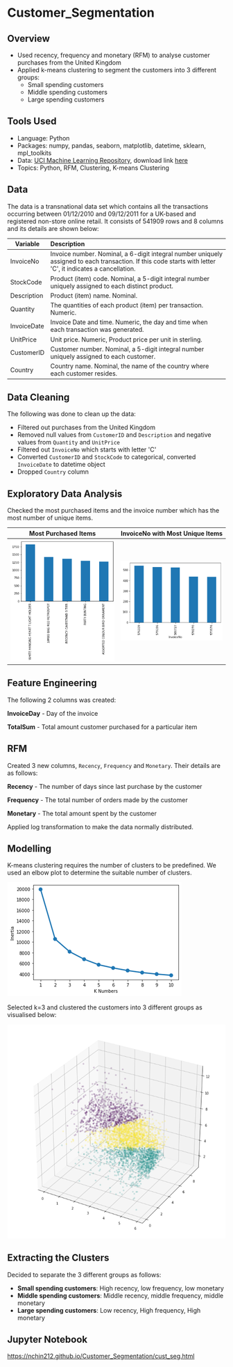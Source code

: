 # Customer_Segmentation

## Overview

- Used recency, frequency and monetary (RFM) to analyse customer purchases from the United Kingdom
- Applied k-means clustering to segment the customers into 3 different groups:
  - Small spending customers
  - Middle spending customers
  - Large spending customers

## Tools Used

- Language: Python 
- Packages: numpy, pandas, seaborn, matplotlib, datetime, sklearn, mpl_toolkits
- Data: [UCI Machine Learning Repository](https://archive.ics.uci.edu/ml/datasets/online+retail#), download link [here](https://archive.ics.uci.edu/ml/machine-learning-databases/00352/Online%20Retail.xlsx)
- Topics: Python, RFM, Clustering, K-means Clustering

## Data

The data is a transnational data set which contains all the transactions occurring between 01/12/2010 and 09/12/2011 for a UK-based and registered non-store online retail. It consists of 541909 rows and 8 columns and its details are shown below:

| Variable    | Description                                                                                                                                                 |
|-------------|:------------------------------------------------------------------------------------------------------------------------------------------------------------|
| InvoiceNo   | Invoice number. Nominal, a 6-digit integral number uniquely assigned to each transaction. If this code starts with letter 'C', it indicates a cancellation. |
| StockCode   | Product (item) code. Nominal, a 5-digit integral number uniquely assigned to each distinct product.                                                         |
| Description | Product (item) name. Nominal.                                                                                                                               |
| Quantity    | The quantities of each product (item) per transaction. Numeric.                                                                                             |
| InvoiceDate | Invoice Date and time. Numeric, the day and time when each transaction was generated.                                                                       |
| UnitPrice   | Unit price. Numeric, Product price per unit in sterling.                                                                                                    |
| CustomerID  | Customer number. Nominal, a 5-digit integral number uniquely assigned to each customer.                                                                     |
| Country     | Country name. Nominal, the name of the country where each customer resides.   

## Data Cleaning

The following was done to clean up the data:

- Filtered out purchases from the United Kingdom
- Removed null values from `CustomerID` and `Description` and negative values from `Quantity` and `UnitPrice`
- Filtered out `InvoiceNo` which starts with letter 'C'
- Converted `CustomerID` and `StockCode` to categorical, converted `InvoiceDate` to datetime object
- Dropped `Country` column

## Exploratory Data Analysis

Checked the most purchased items and the invoice number which has the most number of unique items.

Most Purchased Items          |  InvoiceNo with Most Unique Items
:-------------------------:|:-------------------------:
![alt text](https://github.com/nchin212/Customer_Segmentation/blob/gh-pages/plots/barplot1.png) |  ![alt text](https://github.com/nchin212/Customer_Segmentation/blob/gh-pages/plots/barplot2.png)


## Feature Engineering

The following 2 columns was created:

**InvoiceDay** - Day of the invoice

**TotalSum** - Total amount customer purchased for a particular item

## RFM

Created 3 new columns, `Recency`, `Frequency` and `Monetary`. Their details are as follows:

**Recency** - The number of days since last purchase by the customer

**Frequency** - The total number of orders made by the customer

**Monetary** - The total amount spent by the customer

Applied log transformation to make the data normally distributed.

## Modelling

K-means clustering requires the number of clusters to be predefined. We used an elbow plot to determine the suitable number of clusters.

![alt text](https://github.com/nchin212/Customer_Segmentation/blob/gh-pages/plots/elbow.png)

Selected k=3 and clustered the customers into 3 different groups as visualised below:

![alt text](https://github.com/nchin212/Customer_Segmentation/blob/gh-pages/plots/cluster.png)

## Extracting the Clusters

Decided to separate the 3 different groups as follows:

- **Small spending customers**: High recency, low frequency, low monetary
- **Middle spending customers**: Middle recency, middle frequency, middle monetary
- **Large spending customers**: Low recency, High frequency, High monetary

## Jupyter Notebook

https://nchin212.github.io/Customer_Segmentation/cust_seg.html
